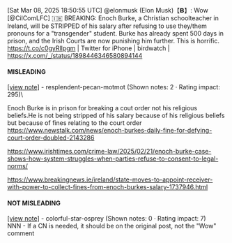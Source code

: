 [Sat Mar 08, 2025 18:50:55 UTC] @elonmusk (Elon Musk)【𝗕】: Wow [@CilComLFC] 🇮🇪 BREAKING: Enoch Burke, a Christian schoolteacher in Ireland, will be STRIPPED of his salary after refusing to use they/them pronouns for a "transgender" student. Burke has already spent 500 days in prison, and the Irish Courts are now punishing him further. This is horrific. https://t.co/c0gyRlIpgm | Twitter for iPhone | birdwatch | https://x.com/_/status/1898446346580894144

#### MISLEADING

[[view note]](https://x.com/i/birdwatch/n/1898523522281968016) - resplendent-pecan-motmot (Shown notes: 2 · Rating impact: 295)\
 
 Enoch Burke is in prison for breaking a cout order not his religious beliefs.He is not being stripped of his salary because of his religious beliefs but because of fines relating to the court order 
https://www.newstalk.com/news/enoch-burkes-daily-fine-for-defying-court-order-doubled-2143286

https://www.irishtimes.com/crime-law/2025/02/21/enoch-burke-case-shows-how-system-struggles-when-parties-refuse-to-consent-to-legal-norms/



https://www.breakingnews.ie/ireland/state-moves-to-appoint-receiver-with-power-to-collect-fines-from-enoch-burkes-salary-1737946.html

#### NOT MISLEADING

[[view note]](https://x.com/i/birdwatch/n/1898526705461100743) - colorful-star-osprey (Shown notes: 0 · Rating impact: 7)\
NNN - If a CN is needed, it should be on the original post, not the "Wow" comment
